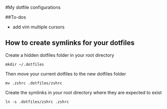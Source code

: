 #My dotfile configurations

##To-dos
- add vim multiple cursors

## How to create symlinks for your dotfiles
Create a hidden dotfiles folder in your root directory
```
mkdir ~/.dotfiles
```
Then move your current dotfiles to the new dotfiles folder
```
mv .zshrc .dotfiles/zshrc
```
Create the symlinks in your root directory where they are expected to exist
```
ln -s .dotfiles/zshrc .zshrc
```
